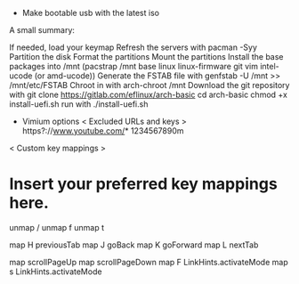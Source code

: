 - Make bootable usb with the latest iso


A small summary:

If needed, load your keymap
Refresh the servers with pacman -Syy
Partition the disk
Format the partitions
Mount the partitions
Install the base packages into /mnt (pacstrap /mnt base linux linux-firmware git vim intel-ucode (or amd-ucode))
Generate the FSTAB file with genfstab -U /mnt >> /mnt/etc/FSTAB
Chroot in with arch-chroot /mnt
Download the git repository with git clone https://gitlab.com/eflinux/arch-basic
cd arch-basic
chmod +x install-uefi.sh
run with ./install-uefi.sh


- Vimium options
< Excluded URLs and keys >
https?://www.youtube.com/*
1234567890m

< Custom key mappings >
# Insert your preferred key mappings here.
unmap /
unmap f
unmap t

map H previousTab
map J goBack
map K goForward
map L nextTab

map <c-u> scrollPageUp
map <c-d> scrollPageDown
map F LinkHints.activateMode
map s LinkHints.activateMode
